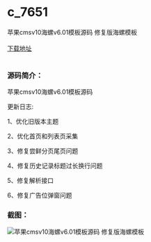 # c_7651
苹果cmsv10海螺v6.01模板源码 修复版海螺模板
<br/></br>
[下载地址](https://www.uuid2.com/7651.html "下载地址")
<br/></br>
<h3>源码简介：</h3>
<p>苹果cmsv10海螺v6.01模板源码<p>
<p>更新日志:<p>
<p>1、优化旧版本主题<p>
<p>2、优化首页和列表页采集<p>
<p>3、修复尝鲜分页尾页问题<p>
<p>4、修复历史记录标题过长换行问题<p>
<p>5、修复解析接口<p>
<p>6、修复广告位弹窗问题<p>
<h3>截图：</h3>
<img src="https://www.uuid2.com/wp-content/uploads/img/uimage/93431641359007.png" alt="苹果cmsv10海螺v6.01模板源码 修复版海螺模板">
